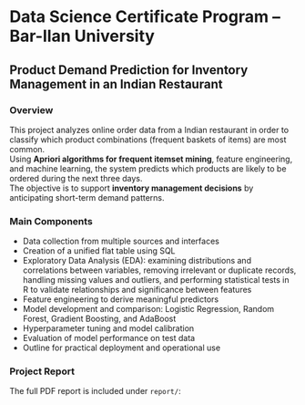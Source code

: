 # Data Science Certificate Program – Bar-Ilan University  
## Product Demand Prediction for Inventory Management in an Indian Restaurant

### Overview
This project analyzes online order data from a Indian restaurant in order to classify which product combinations (frequent baskets of items) are most common.  
Using **Apriori algorithms for frequent itemset mining**, feature engineering, and machine learning, the system predicts which products are likely to be ordered during the next three days.  
The objective is to support **inventory management decisions** by anticipating short-term demand patterns.

### Main Components
- Data collection from multiple sources and interfaces  
- Creation of a unified flat table using SQL  
- Exploratory Data Analysis (EDA): examining distributions and correlations between variables, removing irrelevant or duplicate records, handling missing values and outliers, and performing statistical tests in R to validate relationships and significance between features
- Feature engineering to derive meaningful predictors  
- Model development and comparison: Logistic Regression, Random Forest, Gradient Boosting, and AdaBoost  
- Hyperparameter tuning and model calibration  
- Evaluation of model performance on test data  
- Outline for practical deployment and operational use


### Project Report
The full PDF report is included under `report/`:
